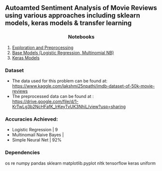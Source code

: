 ## Autoamted Sentiment Analysis of Movie Reviews using various approaches including sklearn models, keras models & transfer learning

### <h3 align = "center">Notebooks</h3>
1. [Exploration and Preprocessing](https://github.com/SuryaPradeepM/Comprehensive-Sentiment-Analysis-of-Movie-Reviews-IMDB-dataset/blob/master/Data_exploration_Preprocess.ipynb)
2. [Base Models (Logistic Regression, Multinomial NB)](https://github.com/SuryaPradeepM/Comprehensive-Sentiment-Analysis-of-Movie-Reviews-IMDB-dataset/blob/master/Base_models_predictions.ipynb)
3. [Keras Models](https://github.com/SuryaPradeepM/Comprehensive-Sentiment-Analysis-of-Movie-Reviews-IMDB-dataset/blob/master/Keras_Models_predictions.ipynb)




### <h3 align = "left">Dataset </h3>
* The data used for this problem can be found at: https://www.kaggle.com/lakshmi25npathi/imdb-dataset-of-50k-movie-reviews
* The preprocessed data can be found at : https://drive.google.com/file/d/1-KrTwLg3b2NcHFafK_lrKeyTvUK3NhiL/view?usp=sharing


### <h3 align = "left">Accuracies Achieved: </h3>
* Logistic Regression | 9
* Multinomail Naive Bayes | 
* Simple Neural Net | 92%

### <h3 align = "left">Dependencies</h3>
os 
re
numpy
pandas
sklearn
matplotlib.pyplot
nltk
tensorflow
keras
uniform
